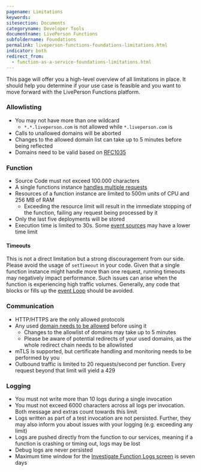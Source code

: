 ```yaml
---
pagename: Limitations
keywords:
sitesection: Documents
categoryname: Developer Tools
documentname: LivePerson Functions
subfoldername: Foundations
permalink: liveperson-functions-foundations-limitations.html
indicator: both
redirect_from:
  - function-as-a-service-foundations-limitations.html
---
```


This page will offer you a high-level overview of all limitations in place. It should help you determine if your use case is feasible and you want to move forward with the LivePerson Functions platform.

### Allowlisting

* You may not have more than one wildcard
  * `*.*.liveperson.com` is not allowed while `*.liveperson.com` is
* Calls to unallowed domains will be aborted
* Changes to the allowed domain list can take up to 5 minutes before being reflected
* Domains need to be valid based on [RFC1035](https://datatracker.ietf.org/doc/html/rfc1035)

### Function

* Source Code must not exceed 100.000 characters
* A single functions instance [handles multiple requests](liveperson-functions-foundations-concepts.html#Concurrency)
* Resources of a function instance are limited to 500m units of CPU and 256 MB of RAM
  * Exceeding the resource limit will result in the immediate stopping of the function, failing any request being processed by it
* Only the last five deployments will be stored
* Execution time is limited to 30s. Some [event sources](liveperson-functions-event-sources-overview.html) may have a lower time limit

#### Timeouts

This is not a direct limitation but a strong discouragement from our side. Please avoid the usage of `setTimeout` in your code. Given that a single function instance might handle more than one request, running timeouts may negatively impact performance. Such issues can arise when the function is experiencing high traffic volumes. Generally, any code that blocks or fills up the [event Loop](https://nodejs.org/en/docs/guides/event-loop-timers-and-nexttick/) should be avoided. 

### Communication

* HTTP/HTTPS are the only allowed protocols
* Any used [domain needs to be allowed](liveperson-functions-foundations-features.html#domain-allowlisting) before using it
  * Changes to the allowlist of domains may take up to 5 minutes
  * Please be aware of potential redirects of your used domains, as the whole redirect chain needs to be allowlisted
* mTLS is supported, but certificate handling and monitoring needs to be performed by you
* Outbound traffic is limited to 20 requests/second per function. Every request beyond that limit will yield a 429

### Logging

* You must not write more than 10 logs during a single invocation
* You must not exceed 6000 characters across all logs per invocation. Both message and extras count towards this limit
* Logs written as part of a test invocation are not persisted. Further, they may also inform you about issues with your logging (e.g. exceeding any limit)
* Logs are pushed directly from the function to our services, meaning if a function is crashing or timing out, logs may be lost
* Debug logs are never persisted
* Maximum time window for the [Investigate Function Logs screen](liveperson-functions-getting-started-monitoring.html#reviewing-logs) is seven days

